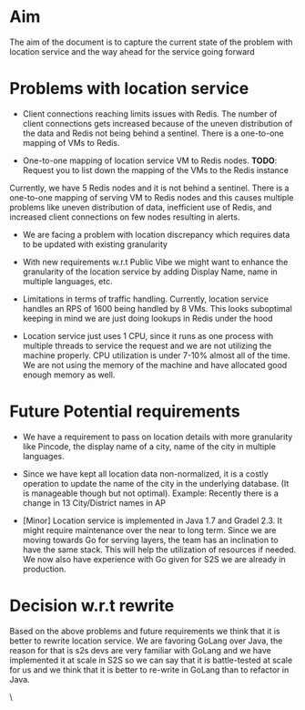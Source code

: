 # Aim

The aim of the document is to capture the current state of the problem
with location service and the way ahead for the service going forward

#  Problems with location service

- Client connections reaching limits issues with Redis. The number of
  client connections gets increased because of the uneven distribution
  of the data and Redis not being behind a sentinel. There is a
  one-to-one mapping of VMs to Redis.

- One-to-one mapping of location service VM to Redis nodes. **TODO**:  
  Request you to list down the mapping of the VMs to the Redis instance

Currently, we have 5 Redis nodes and it is not behind a sentinel. There
is a one-to-one mapping of serving VM to Redis nodes and this causes
multiple problems like uneven distribution of data, inefficient use of
Redis, and increased client connections on few nodes resulting in
alerts.

- We are facing a problem with location discrepancy which requires data
  to be updated with existing granularity

- With new requirements w.r.t Public Vibe we might want to enhance the
  granularity of the location service by adding Display Name, name in
  multiple languages, etc.

- Limitations in terms of traffic handling. Currently, location service
  handles an RPS of 1600 being handled by 8 VMs. This looks suboptimal
  keeping in mind we are just doing lookups in Redis under the hood

- Location service just uses 1 CPU, since it runs as one process with
  multiple threads to service the request and we are not utilizing the
  machine properly. CPU utilization is under 7-10% almost all of the
  time. We are not using the memory of the machine and have allocated
  good enough memory as well.

# Future Potential requirements

- We have a requirement to pass on location details with more
  granularity like Pincode, the display name of a city, name of the city
  in multiple languages.

- Since we have kept all location data non-normalized, it is a costly
  operation to update the name of the city in the underlying database.
  (It is manageable though but not optimal). Example: Recently there is
  a change in 13 City/District names in AP

- \[Minor\] Location service is implemented in Java 1.7 and Gradel 2.3.
  It might require maintenance over the near to long term. Since we are
  moving towards Go for serving layers, the team has an inclination to
  have the same stack. This will help the utilization of resources if
  needed. We now also have experience with Go given for S2S we are
  already in production.

# Decision w.r.t rewrite

Based on the above problems and future requirements we think that it is
better to rewrite location service. We are favoring GoLang over Java,
the reason for that is s2s devs are very familiar with GoLang and we
have implemented it at scale in S2S so we can say that it is
battle-tested at scale for us and we think that it is better to re-write
in GoLang than to refactor in Java.

\
